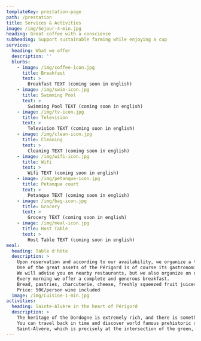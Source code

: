 ```yaml
---
templateKey: prestation-page
path: /prestation
title: Services & Activities
image: /img/Sejour-4-min.jpg
heading: Great coffee with a conscience
subheading: Support sustainable farming while enjoying a cup
services:
  heading: What we offer
  description: ''
  blurbs:
    - image: /img/coffee-icon.jpg
      title: Breakfast
      text: >
        Breakfast TEXT (coming soon in english)
    - image: /img/swim-icon.jpg
      title: Swimming Pool
      text: >
        Swimming Pool TEXT (coming soon in english)
    - image: /img/tv-icon.jpg
      title: Television
      text: >
        Television TEXT (coming soon in english)
    - image: /img/clean-icon.jpg
      title: Cleaning
      text: >
        Cleaning TEXT (coming soon in english)
    - image: /img/wifi-icon.jpg
      title: Wifi
      text: >
        Wifi TEXT (coming soon in english)
    - image: /img/petanque-icon.jpg
      title: Petanque court
      text: >
        Petanque TEXT (coming soon in english)
    - image: /img/bag-icon.jpg
      title: Grocery
      text: >
        Grocery TEXT (coming soon in english)
    - image: /img/meal-icon.jpg
      title: Host Table
      text: >
        Host Table TEXT (coming soon in english)
meal:
  heading: Table d'hôte
  description: >
    Upon reservation and according to our availability, we organize a table d'hôte. 
    One of the great assets of the Périgord is of course its gastronomical wealth. 
    We will advise you on nearby restaurants, but we also organize on request a 4-course dinner (starter, main course, cheese and dessert) which will allow you to discover the jewels of Périgord cuisine: foie gras, truffles (a great specialty of Sainte-Alvère), duck in all its variations (magrets, aiguillettes, parmentier et cuisse confites).
    Every morning we offer a complete and generous breakfast. 
    Bread, pastries, charcuterie, cheese, freshly squeezed fruit juices, fruit and eggs prepared according to your wishes are on the menu. 
    Price: 50€/person wine included
  image: /img/Cuisine-1-min.jpg
activities:
  heading: Sainte-Alvère in the heart of Périgord
  description: >
    The heritage of the Dordogne is extremely rich, and there is something for everyone. 
    You can travel back in time and discover world famous prehistoric sites and beautiful testimonies of the Middle Ages. 
    Saint-Alvère, which is precisely at the intersection of the green, purple and black Périgord, is an ideal starting point to discover them.
---
```

